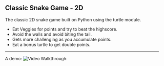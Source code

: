 ## Classic Snake Game - 2D
The classic 2D snake game built on Python using the turtle module. 

- Eat Veggies for points and try to beat the highscore. 
- Avoid the walls and avoid biting the tail.
- Gets more challenging as you accumulate points.
- Eat a bonus turtle to get double points.

-------------------------------------------

A demo:
<img src='' width='' title='Video Walkthrough' width='' alt='Video Walkthrough' />


